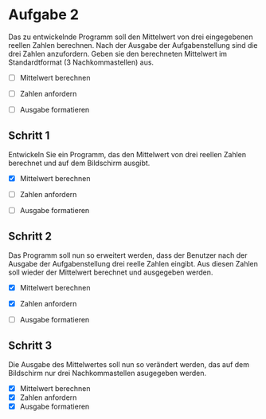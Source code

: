 # Aufgabe 2

Das zu entwickelnde Programm soll den Mittelwert von drei eingegebenen reellen Zahlen berechnen.
Nach der Ausgabe der Aufgabenstellung sind die drei Zahlen anzufordern.
Geben sie den berechneten Mittelwert im Standardtformat (3 Nachkommastellen) aus.

- [ ] Mittelwert berechnen
- [ ] Zahlen anfordern
- [ ] Ausgabe formatieren


## Schritt 1

Entwickeln Sie ein Programm, das den Mittelwert von drei reellen Zahlen berechnet und auf dem Bildschirm ausgibt.

- [x] Mittelwert berechnen
- [ ] Zahlen anfordern
- [ ] Ausgabe formatieren


## Schritt 2

Das Programm soll nun so erweitert werden, dass der Benutzer nach der Ausgabe der Aufgabenstellung drei reelle Zahlen eingibt.
Aus diesen Zahlen soll wieder der Mittelwert berechnet und ausgegeben werden.

- [x] Mittelwert berechnen
- [x] Zahlen anfordern
- [ ] Ausgabe formatieren


## Schritt 3

Die Ausgabe des Mittelwertes soll nun so verändert werden, das auf dem Bildschirm nur drei Nachkommastellen asugegeben werden.

- [x] Mittelwert berechnen
- [x] Zahlen anfordern
- [x] Ausgabe formatieren
